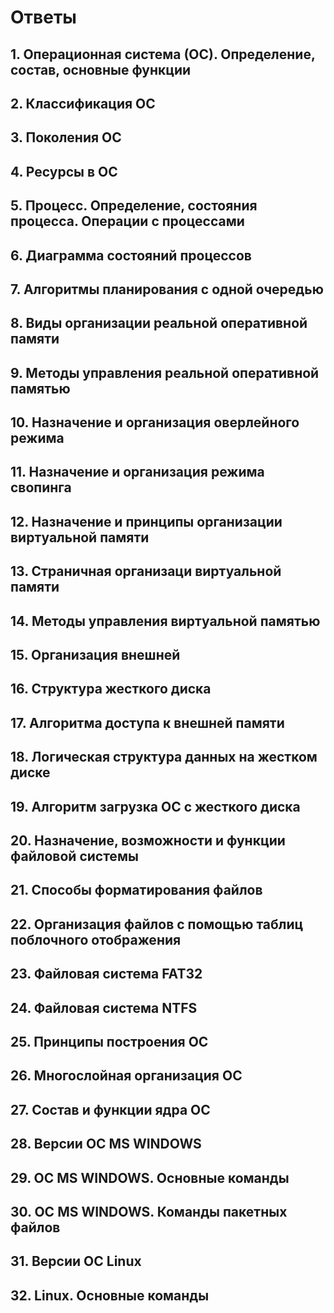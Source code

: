 # Ответы

## 1. Операционная система (ОС). Определение, состав, основные функции

## 2. Классификация ОС

## 3. Поколения ОС

## 4. Ресурсы в ОС

## 5. Процесс. Определение, состояния процесса. Операции с процессами

## 6. Диаграмма состояний процессов

## 7. Алгоритмы планирования с одной очередью

## 8. Виды организации реальной оперативной памяти

## 9. Методы управления реальной оперативной памятью

## 10. Назначение и организация оверлейного режима

## 11. Назначение и организация режима свопинга

## 12. Назначение и принципы организации виртуальной памяти

## 13. Страничная организаци виртуальной памяти

## 14. Методы управления виртуальной памятью

## 15. Организация внешней

## 16. Структура жесткого диска

## 17. Алгоритма доступа к внешней памяти

## 18. Логическая структура данных на жестком диске

## 19. Алгоритм загрузка ОС с жесткого диска

## 20. Назначение, возможности и функции файловой системы

## 21. Способы форматирования файлов

## 22. Организация файлов с помощью таблиц поблочного отображения

## 23. Файловая система FAT32

## 24. Файловая система NTFS

## 25. Принципы построения ОС

## 26. Многослойная организация ОС

## 27. Состав и функции ядра ОС

## 28. Версии ОС MS WINDOWS

## 29. ОС MS WINDOWS. Основные команды

## 30. ОС MS WINDOWS. Команды пакетных файлов

## 31. Версии ОС Linux

## 32. Linux. Основные команды
